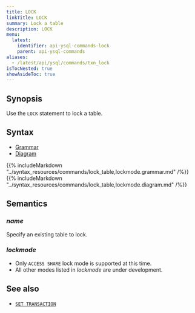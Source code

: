 ```yaml
---
title: LOCK
linkTitle: LOCK
summary: Lock a table
description: LOCK
menu:
  latest:
    identifier: api-ysql-commands-lock
    parent: api-ysql-commands
aliases:
  - /latest/api/ysql/commands/txn_lock
isTocNested: true
showAsideToc: true
---
```


## Synopsis

Use the `LOCK` statement to lock a table.

## Syntax

<ul class="nav nav-tabs nav-tabs-yb">
  <li >
    <a href="#grammar" class="nav-link active" id="grammar-tab" data-toggle="tab" role="tab" aria-controls="grammar" aria-selected="true">
      <i class="fas fa-file-alt" aria-hidden="true"></i>
      Grammar
    </a>
  </li>
  <li>
    <a href="#diagram" class="nav-link" id="diagram-tab" data-toggle="tab" role="tab" aria-controls="diagram" aria-selected="false">
      <i class="fas fa-project-diagram" aria-hidden="true"></i>
      Diagram
    </a>
  </li>
</ul>

<div class="tab-content">
  <div id="grammar" class="tab-pane fade show active" role="tabpanel" aria-labelledby="grammar-tab">
    {{% includeMarkdown "../syntax_resources/commands/lock_table,lockmode.grammar.md" /%}}
  </div>
  <div id="diagram" class="tab-pane fade" role="tabpanel" aria-labelledby="diagram-tab">
    {{% includeMarkdown "../syntax_resources/commands/lock_table,lockmode.diagram.md" /%}}
  </div>
</div>

## Semantics

### *name*

Specify an existing table to lock.

### *lockmode*

- Only `ACCESS SHARE` lock mode is supported at this time.
- All other modes listed in *lockmode* are under development.

## See also

- [`SET TRANSACTION`](../txn_set)

